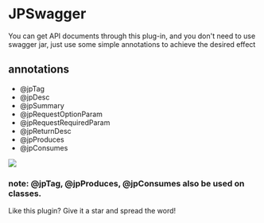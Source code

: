 # JPSwagger
You can get API documents through this plug-in, and you don't need to use swagger jar, just use some simple annotations to achieve the desired effect

## annotations
* @jpTag
* @jpDesc
* @jpSummary
* @jpRequestOptionParam
* @jpRequestRequiredParam
* @jpReturnDesc
* @jpProduces
* @jpConsumes

![](https://wxt.sinaimg.cn/mw1024/006B8Ophgy1g666cnw2pnj30gy0gcmyf.jpg)
### note: @jpTag, @jpProduces, @jpConsumes also be used on classes.
Like this plugin? Give it a star and spread the word!
